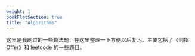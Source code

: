```yaml
---
weight: 1
bookFlatSection: true
title: "Algorithms"
---
```


这里是我刷过的一些算法题，在这里整理一下方便以后复习。主要包括了《剑指 Offer》和 leetcode 的一些题目。
